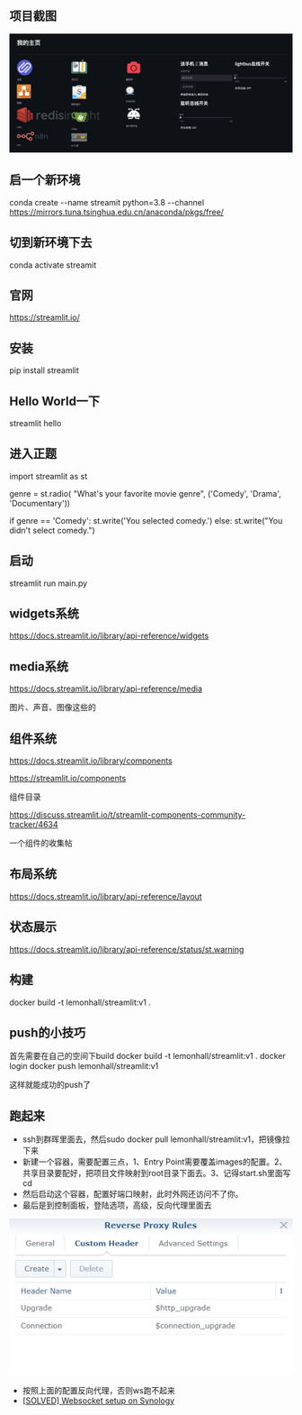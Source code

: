 ## 项目截图

![This is an image](/screenshot.png)

## 启一个新环境
conda create --name streamit python=3.8 --channel https://mirrors.tuna.tsinghua.edu.cn/anaconda/pkgs/free/

## 切到新环境下去
conda activate streamit

## 官网
https://streamlit.io/

## 安装
pip install streamlit

## Hello World一下
streamlit hello

## 进入正题
import streamlit as st

genre = st.radio(
     "What's your favorite movie genre",
     ('Comedy', 'Drama', 'Documentary'))

if genre == 'Comedy':
     st.write('You selected comedy.')
else:
     st.write("You didn't select comedy.")

## 启动
streamlit run main.py

## widgets系统
https://docs.streamlit.io/library/api-reference/widgets

## media系统
https://docs.streamlit.io/library/api-reference/media

图片、声音、图像这些的

## 组件系统
https://docs.streamlit.io/library/components

https://streamlit.io/components

组件目录

https://discuss.streamlit.io/t/streamlit-components-community-tracker/4634

一个组件的收集帖

## 布局系统
https://docs.streamlit.io/library/api-reference/layout

## 状态展示
https://docs.streamlit.io/library/api-reference/status/st.warning

## 构建
docker build -t lemonhall/streamlit:v1 .

## push的小技巧

首先需要在自己的空间下build
docker build -t lemonhall/streamlit:v1 .
docker login
docker push lemonhall/streamlit:v1

这样就能成功的push了

## 跑起来
* ssh到群晖里面去，然后sudo docker pull lemonhall/streamlit:v1，把镜像拉下来
* 新建一个容器，需要配置三点，1、Entry Point需要覆盖images的配置。2、共享目录要配好，把项目文件映射到root目录下面去。3、记得start.sh里面写cd
* 然后启动这个容器，配置好端口映射，此时外网还访问不了你。
* 最后是到控制面板，登陆选项，高级，反向代理里面去

![This is an image](/r_proxy_setting.jpeg)

* 按照上面的配置反向代理，否则ws跑不起来
* [[SOLVED] Websocket setup on Synology](https://vaultwarden.discourse.group/t/solved-websocket-setup-on-synology/116/8)
